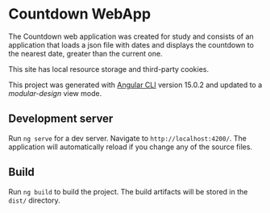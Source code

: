 # Countdown WebApp

The Countdown web application was created for study and consists of an application that loads a json file with dates and displays the countdown to the nearest date, greater than the current one.

This site has local resource storage and third-party cookies.

This project was generated with [Angular CLI](https://github.com/angular/angular-cli) version 15.0.2 and updated to a *modular-design* view mode.

## Development server

Run `ng serve` for a dev server. Navigate to `http://localhost:4200/`. The application will automatically reload if you change any of the source files.

## Build

Run `ng build` to build the project. The build artifacts will be stored in the `dist/` directory.
